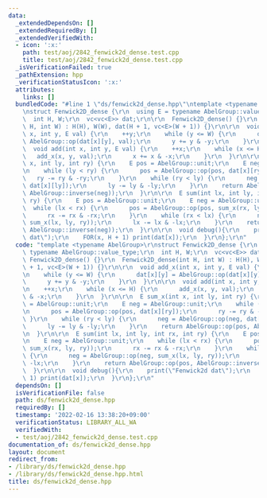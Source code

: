 ```yaml
---
data:
  _extendedDependsOn: []
  _extendedRequiredBy: []
  _extendedVerifiedWith:
  - icon: ':x:'
    path: test/aoj/2842_fenwick2d_dense.test.cpp
    title: test/aoj/2842_fenwick2d_dense.test.cpp
  _isVerificationFailed: true
  _pathExtension: hpp
  _verificationStatusIcon: ':x:'
  attributes:
    links: []
  bundledCode: "#line 1 \"ds/fenwick2d_dense.hpp\"\ntemplate <typename AbelGroup>\r\
    \nstruct Fenwick2D_dense {\r\n  using E = typename AbelGroup::value_type;\r\n\
    \  int H, W;\r\n  vc<vc<E>> dat;\r\n\r\n  Fenwick2D_dense() {}\r\n  Fenwick2D_dense(int\
    \ H, int W) : H(H), W(W), dat(H + 1, vc<E>(W + 1)) {}\r\n\r\n  void add_x(int\
    \ x, int y, E val) {\r\n    ++y;\r\n    while (y <= W) {\r\n      dat[x][y] =\
    \ AbelGroup::op(dat[x][y], val);\r\n      y += y & -y;\r\n    }\r\n  }\r\n\r\n\
    \  void add(int x, int y, E val) {\r\n    ++x;\r\n    while (x <= H) {\r\n   \
    \   add_x(x, y, val);\r\n      x += x & -x;\r\n    }\r\n  }\r\n\r\n  E sum_x(int\
    \ x, int ly, int ry) {\r\n    E pos = AbelGroup::unit;\r\n    E neg = AbelGroup::unit;\r\
    \n    while (ly < ry) {\r\n      pos = AbelGroup::op(pos, dat[x][ry]);\r\n   \
    \   ry -= ry & -ry;\r\n    }\r\n    while (ry < ly) {\r\n      neg = AbelGroup::op(neg,\
    \ dat[x][ly]);\r\n      ly -= ly & -ly;\r\n    }\r\n    return AbelGroup::op(pos,\
    \ AbelGroup::inverse(neg));\r\n  }\r\n\r\n  E sum(int lx, int ly, int rx, int\
    \ ry) {\r\n    E pos = AbelGroup::unit;\r\n    E neg = AbelGroup::unit;\r\n  \
    \  while (lx < rx) {\r\n      pos = AbelGroup::op(pos, sum_x(rx, ly, ry));\r\n\
    \      rx -= rx & -rx;\r\n    }\r\n    while (rx < lx) {\r\n      neg = AbelGroup::op(neg,\
    \ sum_x(lx, ly, ry));\r\n      lx -= lx & -lx;\r\n    }\r\n    return AbelGroup::op(pos,\
    \ AbelGroup::inverse(neg));\r\n  }\r\n\r\n  void debug(){\r\n    print(\"Fenwick2d\
    \ dat\");\r\n    FOR(x, H + 1) print(dat[x]);\r\n  }\r\n};\r\n"
  code: "template <typename AbelGroup>\r\nstruct Fenwick2D_dense {\r\n  using E =\
    \ typename AbelGroup::value_type;\r\n  int H, W;\r\n  vc<vc<E>> dat;\r\n\r\n \
    \ Fenwick2D_dense() {}\r\n  Fenwick2D_dense(int H, int W) : H(H), W(W), dat(H\
    \ + 1, vc<E>(W + 1)) {}\r\n\r\n  void add_x(int x, int y, E val) {\r\n    ++y;\r\
    \n    while (y <= W) {\r\n      dat[x][y] = AbelGroup::op(dat[x][y], val);\r\n\
    \      y += y & -y;\r\n    }\r\n  }\r\n\r\n  void add(int x, int y, E val) {\r\
    \n    ++x;\r\n    while (x <= H) {\r\n      add_x(x, y, val);\r\n      x += x\
    \ & -x;\r\n    }\r\n  }\r\n\r\n  E sum_x(int x, int ly, int ry) {\r\n    E pos\
    \ = AbelGroup::unit;\r\n    E neg = AbelGroup::unit;\r\n    while (ly < ry) {\r\
    \n      pos = AbelGroup::op(pos, dat[x][ry]);\r\n      ry -= ry & -ry;\r\n   \
    \ }\r\n    while (ry < ly) {\r\n      neg = AbelGroup::op(neg, dat[x][ly]);\r\n\
    \      ly -= ly & -ly;\r\n    }\r\n    return AbelGroup::op(pos, AbelGroup::inverse(neg));\r\
    \n  }\r\n\r\n  E sum(int lx, int ly, int rx, int ry) {\r\n    E pos = AbelGroup::unit;\r\
    \n    E neg = AbelGroup::unit;\r\n    while (lx < rx) {\r\n      pos = AbelGroup::op(pos,\
    \ sum_x(rx, ly, ry));\r\n      rx -= rx & -rx;\r\n    }\r\n    while (rx < lx)\
    \ {\r\n      neg = AbelGroup::op(neg, sum_x(lx, ly, ry));\r\n      lx -= lx &\
    \ -lx;\r\n    }\r\n    return AbelGroup::op(pos, AbelGroup::inverse(neg));\r\n\
    \  }\r\n\r\n  void debug(){\r\n    print(\"Fenwick2d dat\");\r\n    FOR(x, H +\
    \ 1) print(dat[x]);\r\n  }\r\n};\r\n"
  dependsOn: []
  isVerificationFile: false
  path: ds/fenwick2d_dense.hpp
  requiredBy: []
  timestamp: '2022-02-16 13:38:20+09:00'
  verificationStatus: LIBRARY_ALL_WA
  verifiedWith:
  - test/aoj/2842_fenwick2d_dense.test.cpp
documentation_of: ds/fenwick2d_dense.hpp
layout: document
redirect_from:
- /library/ds/fenwick2d_dense.hpp
- /library/ds/fenwick2d_dense.hpp.html
title: ds/fenwick2d_dense.hpp
---
```

